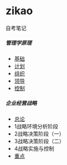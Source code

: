 # zikao
自考笔记

##### 管理学原理

* [基础](note/1管理学原理/0基础/output/all.png)
* [计划](note/1管理学原理/1计划/output/all.png)
* [组织](note/1管理学原理/2组织/output/all.png)
* [领导](note/1管理学原理/3领导/output/all.png)
* [控制](note/1管理学原理/4控制/output/all.png)

##### 企业经营战略

* [总论](note/2企业经营战略/0总论/output/all.png)
* 1战略环境分析阶段
* 2战略决策阶段（一）
* 3战略决策阶段（二）
* 4战略实施与控制
* [重点](note/2企业经营战略/5重点/output/all.png)

